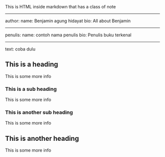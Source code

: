 <!-- Menampilkan tag html -->
<div class="p-4 mb-4 text-white bg-blue-500">
  This is HTML inside markdown that has a class of note
</div>

<!-- Menampilkan komponen -->
<info-box>
  <template #info-box>
    This is a vue component inside markdown using slots
  </template>
</info-box>

<!-- Menampilkan props -->
---
author:
  name: Benjamin agung hidayat
  bio: All about Benjamin

---
penulis:
  name: contoh nama penulis
  bio: Penulis buku terkenal

---
text: coba dulu

<author-info :author="{name: 'name', bio:'bio'}" :text="'text'" />

## This is a heading

This is some more info

### This is a sub heading

This is some more info

### This is another sub heading

This is some more info

## This is another heading

This is some more info

